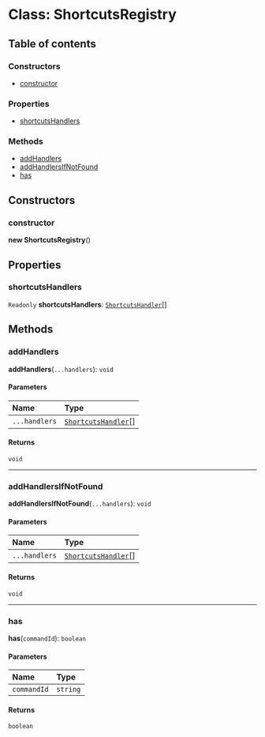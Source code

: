# Class: ShortcutsRegistry

## Table of contents

### Constructors

* [constructor](/en/auto-docs/fixed-layout-editor/classes/ShortcutsRegistry.md#constructor)

### Properties

* [shortcutsHandlers](/en/auto-docs/fixed-layout-editor/classes/ShortcutsRegistry.md#shortcutshandlers)

### Methods

* [addHandlers](/en/auto-docs/fixed-layout-editor/classes/ShortcutsRegistry.md#addhandlers)
* [addHandlersIfNotFound](/en/auto-docs/fixed-layout-editor/classes/ShortcutsRegistry.md#addhandlersifnotfound)
* [has](/en/auto-docs/fixed-layout-editor/classes/ShortcutsRegistry.md#has)

## Constructors

### constructor

**new ShortcutsRegistry**()

## Properties

### shortcutsHandlers

`Readonly` **shortcutsHandlers**: [`ShortcutsHandler`](/en/auto-docs/fixed-layout-editor/interfaces/ShortcutsHandler.md)\[]

## Methods

### addHandlers

**addHandlers**(`...handlers`): `void`

#### Parameters

| Name | Type |
| :------ | :------ |
| `...handlers` | [`ShortcutsHandler`](/en/auto-docs/fixed-layout-editor/interfaces/ShortcutsHandler.md)\[] |

#### Returns

`void`

***

### addHandlersIfNotFound

**addHandlersIfNotFound**(`...handlers`): `void`

#### Parameters

| Name | Type |
| :------ | :------ |
| `...handlers` | [`ShortcutsHandler`](/en/auto-docs/fixed-layout-editor/interfaces/ShortcutsHandler.md)\[] |

#### Returns

`void`

***

### has

**has**(`commandId`): `boolean`

#### Parameters

| Name | Type |
| :------ | :------ |
| `commandId` | `string` |

#### Returns

`boolean`
